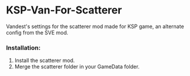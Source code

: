 # KSP-Van-For-Scatterer
Vandest's settings for the scatterer mod made for KSP game, an alternate config from the SVE mod.


### Installation:
1. Install the scatterer mod.
2. Merge the scatterer folder in your GameData folder.
